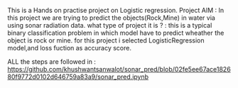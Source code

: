 This is a Hands on practise project on Logistic regression.
Project AIM : In this project we are trying to predict the objects(Rock,Mine) in water via using sonar radiation data.
what type of project it is ? : this is a typical binary classification problem in which model have to predict wheather the object is rock or mine.
for this project i selected LogisticRegression model,and loss fuction as accuracy score.

ALL the steps are followed in : https://github.com/khushwantsanwalot/sonar_pred/blob/02fe5ee67ace182680f9772d0102d646759a83a9/sonar_pred.ipynb
            
